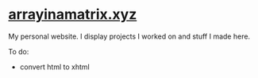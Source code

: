 # [arrayinamatrix.xyz](https://arrayinamatrix.xyz)
My personal website. I display projects I worked on and stuff I made here.

To do:
- convert html to xhtml
